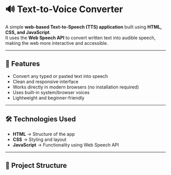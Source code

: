 # 🔊 Text-to-Voice Converter

A simple **web-based Text-to-Speech (TTS) application** built using **HTML, CSS, and JavaScript**.  
It uses the **Web Speech API** to convert written text into audible speech, making the web more interactive and accessible.

---

## 🚀 Features
- Convert any typed or pasted text into speech
- Clean and responsive interface
- Works directly in modern browsers (no installation required)
- Uses built-in system/browser voices
- Lightweight and beginner-friendly

---

## 🛠️ Technologies Used
- **HTML** → Structure of the app  
- **CSS** → Styling and layout  
- **JavaScript** → Functionality using Web Speech API  

---

## 📂 Project Structure
